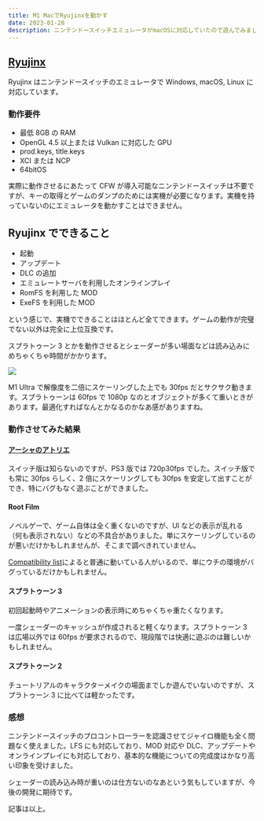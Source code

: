```yaml
---
title: M1 MacでRyujinxを動かす
date: 2023-01-28
description: ニンテンドースイッチエミュレータがmacOSに対応していたので遊んでみました
---
```


## [Ryujinx](https://ryujinx.org/)

Ryujinx はニンテンドースイッチのエミュレータで Windows, macOS, Linux に対応しています。

### 動作要件

- 最低 8GB の RAM
- OpenGL 4.5 以上または Vulkan に対応した GPU
- prod.keys, title.keys
- XCI または NCP
- 64bitOS

実際に動作させるにあたって CFW が導入可能なニンテンドースイッチは不要ですが、キーの取得とゲームのダンプのためには実機が必要になります。実機を持っていないのにエミュレータを動かすことはできません。

## Ryujinx でできること

- 起動
- アップデート
- DLC の追加
- エミュレートサーバを利用したオンラインプレイ
- RomFS を利用した MOD
- ExeFS を利用した MOD

という感じで、実機でできることはほとんど全てできます。ゲームの動作が完璧でない以外は完全に上位互換です。

スプラトゥーン 3 とかを動作させるとシェーダーが多い場面などは読み込みにめちゃくちゃ時間がかかります。

![](https://pbs.twimg.com/media/FnjDL9eaYAA_TC7?format=jpg&name=4096x4096)

M1 Ultra で解像度を二倍にスケーリングした上でも 30fps だとサクサク動きます。スプラトゥーンは 60fps で 1080p なのとオブジェクトが多くて重いときがあります。最適化すればなんとかなるのかなあ感がありますね。

### 動作させてみた結果

#### [アーシャのアトリエ](https://github.com/Ryujinx/Ryujinx-Games-List/issues/1759)

スイッチ版は知らないのですが、PS3 版では 720p30fps でした。スイッチ版でも常に 30fps らしく、2 倍にスケーリングしても 30fps を安定して出すことができ、特にバグもなく遊ぶことができました。

#### Root Film

ノベルゲーで、ゲーム自体は全く重くないのですが、UI などの表示が乱れる（何も表示されない）などの不具合がありました。単にスケーリングしているのが悪いだけかもしれませんが、そこまで調べきれていません。

[Compatibility list](https://github.com/Ryujinx/Ryujinx-Games-List/issues/2301)によると普通に動いている人がいるので、単にウチの環境がバグっているだけかもしれません。

#### スプラトゥーン 3

初回起動時やアニメーションの表示時にめちゃくちゃ重たくなります。

一度シェーダーのキャッシュが作成されると軽くなります。スプラトゥーン 3 は広場以外では 60fps が要求されるので、現段階では快適に遊ぶのは難しいかもしれません。

#### スプラトゥーン 2

チュートリアルのキャラクターメイクの場面までしか遊んでいないのですが、スプラトゥーン 3 に比べては軽かったです。

### 感想

ニンテンドースイッチのプロコントローラーを認識させてジャイロ機能も全く問題なく使えました。LFS にも対応しており、MOD 対応や DLC、アップデートやオンラインプレイにも対応しており、基本的な機能についての完成度はかなり高い印象を受けました。

シェーダーの読み込み時が重いのは仕方ないのなあという気もしていますが、今後の開発に期待です。

記事は以上。
